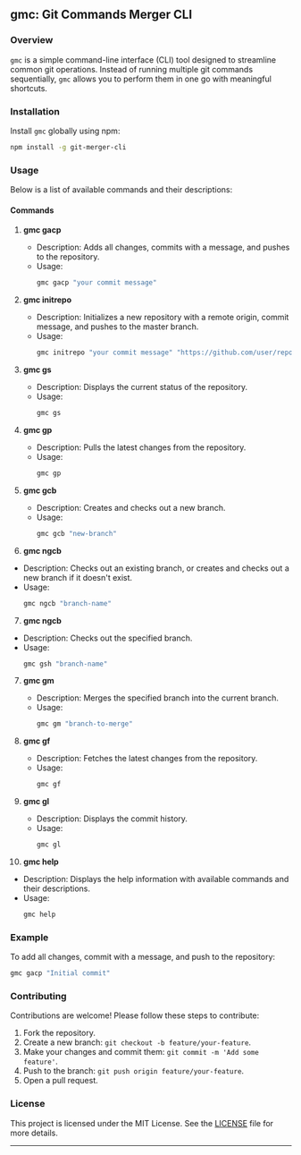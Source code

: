 ## gmc: Git Commands Merger CLI

### Overview

`gmc` is a simple command-line interface (CLI) tool designed to streamline common git operations. Instead of running multiple git commands sequentially, `gmc` allows you to perform them in one go with meaningful shortcuts.

### Installation

Install `gmc` globally using npm:

```sh
npm install -g git-merger-cli
```

### Usage

Below is a list of available commands and their descriptions:

#### Commands

1. **gmc gacp <message>**

   - Description: Adds all changes, commits with a message, and pushes to the repository.
   - Usage:
     ```sh
     gmc gacp "your commit message"
     ```

2. **gmc initrepo <message> <url>**

   - Description: Initializes a new repository with a remote origin, commit message, and pushes to the master branch.
   - Usage:
     ```sh
     gmc initrepo "your commit message" "https://github.com/user/repo.git"
     ```

3. **gmc gs**

   - Description: Displays the current status of the repository.
   - Usage:
     ```sh
     gmc gs
     ```

4. **gmc gp**

   - Description: Pulls the latest changes from the repository.
   - Usage:
     ```sh
     gmc gp
     ```

5. **gmc gcb <branch>**

   - Description: Creates and checks out a new branch.
   - Usage:
     ```sh
     gmc gcb "new-branch"
     ```

6. **gmc ngcb <branch>**

- Description: Checks out an existing branch, or creates and checks out a new branch if it doesn't exist.
- Usage:
  ```sh
  gmc ngcb "branch-name"
  ```

7. **gmc ngcb <branch>**

- Description: Checks out the specified branch.
- Usage:
  ```sh
  gmc gsh "branch-name"
  ```

7. **gmc gm <branch>**

   - Description: Merges the specified branch into the current branch.
   - Usage:
     ```sh
     gmc gm "branch-to-merge"
     ```

8. **gmc gf**

   - Description: Fetches the latest changes from the repository.
   - Usage:
     ```sh
     gmc gf
     ```

9. **gmc gl**

   - Description: Displays the commit history.
   - Usage:
     ```sh
     gmc gl
     ```

10. **gmc help**

- Description: Displays the help information with available commands and their descriptions.
- Usage:
  ```sh
  gmc help
  ```

### Example

To add all changes, commit with a message, and push to the repository:

```sh
gmc gacp "Initial commit"
```

### Contributing

Contributions are welcome! Please follow these steps to contribute:

1. Fork the repository.
2. Create a new branch: `git checkout -b feature/your-feature`.
3. Make your changes and commit them: `git commit -m 'Add some feature'`.
4. Push to the branch: `git push origin feature/your-feature`.
5. Open a pull request.

### License

This project is licensed under the MIT License. See the [LICENSE](LICENSE) file for more details.

---
